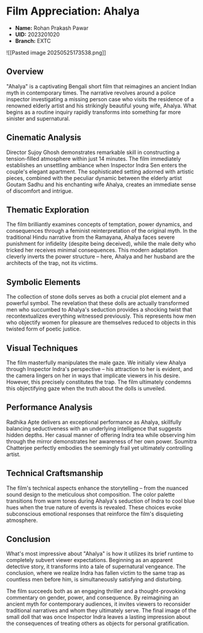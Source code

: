 # Film Appreciation: Ahalya

- **Name:** Rohan Prakash Pawar
- **UID:** 2023201020
- **Branch:** EXTC

![[Pasted image 20250525173538.png]]
## Overview

"Ahalya" is a captivating Bengali short film that reimagines an ancient Indian myth in contemporary times. The narrative revolves around a police inspector investigating a missing person case who visits the residence of a renowned elderly artist and his strikingly beautiful young wife, Ahalya. What begins as a routine inquiry rapidly transforms into something far more sinister and supernatural.

## Cinematic Analysis

Director Sujoy Ghosh demonstrates remarkable skill in constructing a tension-filled atmosphere within just 14 minutes. The film immediately establishes an unsettling ambiance when Inspector Indra Sen enters the couple's elegant apartment. The sophisticated setting adorned with artistic pieces, combined with the peculiar dynamic between the elderly artist Goutam Sadhu and his enchanting wife Ahalya, creates an immediate sense of discomfort and intrigue.

## Thematic Exploration

The film brilliantly examines concepts of temptation, power dynamics, and consequences through a feminist reinterpretation of the original myth. In the traditional Hindu narrative from the Ramayana, Ahalya faces severe punishment for infidelity (despite being deceived), while the male deity who tricked her receives minimal consequences. This modern adaptation cleverly inverts the power structure – here, Ahalya and her husband are the architects of the trap, not its victims.

## Symbolic Elements

The collection of stone dolls serves as both a crucial plot element and a powerful symbol. The revelation that these dolls are actually transformed men who succumbed to Ahalya's seduction provides a shocking twist that recontextualizes everything witnessed previously. This represents how men who objectify women for pleasure are themselves reduced to objects in this twisted form of poetic justice.

## Visual Techniques

The film masterfully manipulates the male gaze. We initially view Ahalya through Inspector Indra's perspective – his attraction to her is evident, and the camera lingers on her in ways that implicate viewers in his desire. However, this precisely constitutes the trap. The film ultimately condemns this objectifying gaze when the truth about the dolls is unveiled.

## Performance Analysis

Radhika Apte delivers an exceptional performance as Ahalya, skillfully balancing seductiveness with an underlying intelligence that suggests hidden depths. Her casual manner of offering Indra tea while observing him through the mirror demonstrates her awareness of her own power. Soumitra Chatterjee perfectly embodies the seemingly frail yet ultimately controlling artist.

## Technical Craftsmanship

The film's technical aspects enhance the storytelling – from the nuanced sound design to the meticulous shot composition. The color palette transitions from warm tones during Ahalya's seduction of Indra to cool blue hues when the true nature of events is revealed. These choices evoke subconscious emotional responses that reinforce the film's disquieting atmosphere.

## Conclusion

What's most impressive about "Ahalya" is how it utilizes its brief runtime to completely subvert viewer expectations. Beginning as an apparent detective story, it transforms into a tale of supernatural vengeance. The conclusion, where we realize Indra has fallen victim to the same trap as countless men before him, is simultaneously satisfying and disturbing.

The film succeeds both as an engaging thriller and a thought-provoking commentary on gender, power, and consequence. By reimagining an ancient myth for contemporary audiences, it invites viewers to reconsider traditional narratives and whom they ultimately serve. The final image of the small doll that was once Inspector Indra leaves a lasting impression about the consequences of treating others as objects for personal gratification.

